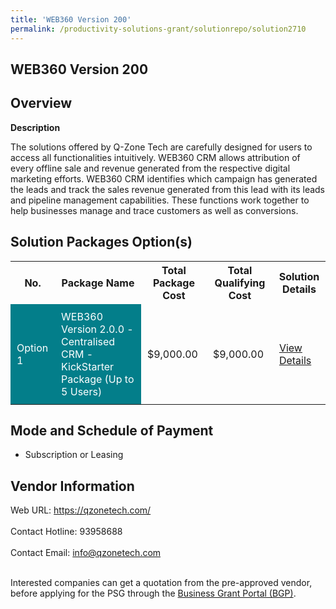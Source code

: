 ```yaml
---
title: 'WEB360 Version 200'
permalink: /productivity-solutions-grant/solutionrepo/solution2710
---
```


## WEB360 Version 200

## Overview

**Description**

The solutions offered by Q-Zone Tech are carefully designed for users to access all functionalities intuitively. WEB360 CRM allows attribution of every offline sale and revenue generated from the respective digital marketing efforts. WEB360 CRM identifies which campaign has generated the leads and track the sales revenue generated from this lead with its leads and pipeline management capabilities. These functions work together to help businesses manage and trace customers as well as conversions.

## Solution Packages Option(s)

<table>
<tr>
<th><b>No.</b></th>
<th><b>Package Name</b></th>
<th><b>Total Package Cost</b></th>
<th><b>Total Qualifying Cost</b></th>
<th><b>Solution Details</b></th>
</tr>
<tr>
<td style='padding: 10px; background-color: #037E8A; color: #FFFFFF;'>Option 1</td>
<td style='padding: 10px; background-color: #037E8A; color: #FFFFFF;'>WEB360 Version 2.0.0 - Centralised CRM - KickStarter Package (Up to 5 Users)</td>
<td style='padding: 10px;'>$9,000.00</td>
<td style='padding: 10px;'>$9,000.00</td>
<td style='padding: 10px;'><a href='https://www.gobusiness.gov.sg/images/psg/Quality_Zone_20210354_Desensitised_Annex_3.pdf' target='_blank'>View Details</a></td>
</tr>
</table>

## Mode and Schedule of Payment

 - Subscription or Leasing

## Vendor Information

 Web URL: https://qzonetech.com/ <br><br>Contact Hotline: 93958688 <br><br>Contact Email: info@qzonetech.com <br><br>

Interested companies can get a quotation from the pre-approved vendor, before applying for the PSG through the <a href='https://www.businessgrants.gov.sg/' target='_blank' rel='noopener'>Business Grant Portal (BGP)</a>.

<script src="/jquery/resize-tables.js"></script>

